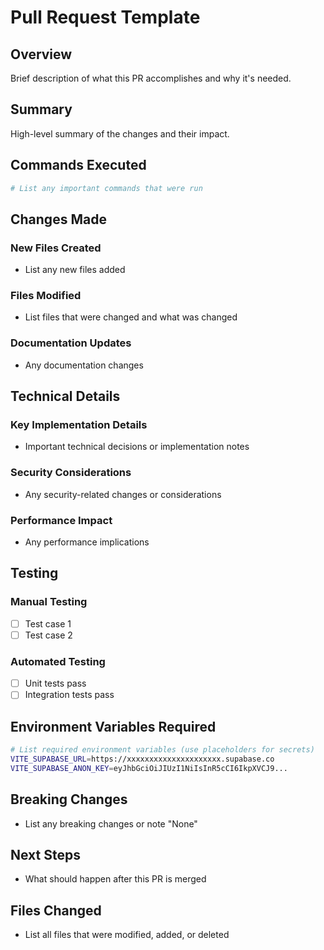 # Pull Request Template

## Overview
Brief description of what this PR accomplishes and why it's needed.

## Summary
High-level summary of the changes and their impact.

## Commands Executed
```bash
# List any important commands that were run
```

## Changes Made

### New Files Created
- List any new files added

### Files Modified
- List files that were changed and what was changed

### Documentation Updates
- Any documentation changes

## Technical Details

### Key Implementation Details
- Important technical decisions or implementation notes

### Security Considerations
- Any security-related changes or considerations

### Performance Impact
- Any performance implications

## Testing

### Manual Testing
- [ ] Test case 1
- [ ] Test case 2

### Automated Testing
- [ ] Unit tests pass
- [ ] Integration tests pass

## Environment Variables Required
```bash
# List required environment variables (use placeholders for secrets)
VITE_SUPABASE_URL=https://xxxxxxxxxxxxxxxxxxxxx.supabase.co
VITE_SUPABASE_ANON_KEY=eyJhbGciOiJIUzI1NiIsInR5cCI6IkpXVCJ9...
```

## Breaking Changes
- List any breaking changes or note "None"

## Next Steps
- What should happen after this PR is merged

## Files Changed
- List all files that were modified, added, or deleted
